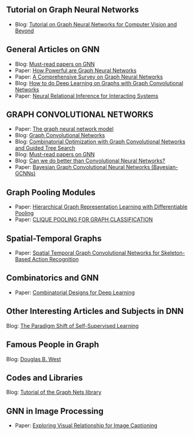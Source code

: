 
## <a name='tutorial'>Tutorial on Graph Neural Networks</a>
 * Blog: [Tutorial on Graph Neural Networks for Computer Vision and Beyond](https://medium.com/@BorisAKnyazev/tutorial-on-graph-neural-networks-for-computer-vision-and-beyond-part-1-3d9fada3b80d)
 
## <a name='general'>General Articles on GNN</a>
 * Blog: [Must-read papers on GNN](https://github.com/thunlp/GNNPapers)
 * Paper: [How Powerful are Graph Neural Networks](https://arxiv.org/abs/1810.00826)
 * Paper: [A Comprehensive Survey on Graph Neural Networks](https://arxiv.org/abs/1901.00596)
 * Blog: [How to do Deep Learning on Graphs with Graph Convolutional Networks](https://towardsdatascience.com/how-to-do-deep-learning-on-graphs-with-graph-convolutional-networks-62acf5b143d0)
 * Paper: [Neural Relational Inference for Interacting Systems](https://arxiv.org/abs/1802.04687)

## <a name='gnn'>GRAPH CONVOLUTIONAL NETWORKS</a>
  * Paper: [The graph neural network model](https://persagen.com/files/misc/scarselli2009graph.pdf) 
  * Blog: [Graph Convolutional Networks](http://tkipf.github.io/graph-convolutional-networks/)
  * Blog: [Combinatorial Optimization with Graph Convolutional Networks and Guided Tree Search](https://github.com/intel-isl/nphard)
  * Blog: [Must-read papers on GNN](https://github.com/thunlp/GNNPapers)
  * Blog: [Can we do better than Convolutional Neural Networks?](https://towardsdatascience.com/can-we-do-better-than-convolutional-neural-networks-46ed90fed807)
  * Paper: [Bayesian Graph Convolutional Neural Networks (Bayesian-GCNNs)](https://arxiv.org/abs/1811.11103v1)

## <a name='poolinggnn'>Graph Pooling Modules</a>
 * Paper: [Hierarchical Graph Representation Learning with Differentiable Pooling](https://arxiv.org/abs/1806.08804)
 * Paper: [CLIQUE POOLING FOR GRAPH CLASSIFICATION](https://rlgm.github.io/papers/56.pdf)

## <a name='spatial-temporal'>Spatial-Temporal Graphs</a>
 * Paper: [Spatial Temporal Graph Convolutional Networks for Skeleton-Based Action Recognition](https://arxiv.org/abs/1801.07455)
 
## <a name='combinatorics'>Combinatorics and GNN</a>
 * Paper: [Combinatorial Designs for Deep Learning](https://arxiv.org/abs/1809.08404)

## <a name='articles'>Other Interesting Articles and Subjects in DNN</a>
 Blog: [The Paradigm Shift of Self-Supervised Learning](https://medium.com/intuitionmachine/the-paradigm-shift-of-self-supervised-learning-744a6819ce08)
 
## <a name="people">Famous People in Graph</a>
  Blog: [Douglas B. West](https://faculty.math.illinois.edu/~west/)

## <a name="code">Codes and Libraries</a>
 Blog: [Tutorial of the Graph Nets library](https://colab.research.google.com/github/deepmind/graph_nets/blob/master/graph_nets/demos/graph_nets_basics.ipynb#scrollTo=Tc355RxEak3h)
 
 ## <a name="image">GNN in Image Processing</a>
  * Paper: [Exploring Visual Relationship for Image Captioning](https://arxiv.org/abs/1809.07041)
